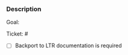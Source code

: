 ### Description
<!---
Include a few sentences describing the overall goals for this Pull Request.
--->
Goal:

<!---
If your PR fixes a ticket, add `fix` in front of the ticket number. The ticket will be closed automatically.
Add as much as needed `fix #number` if the PR closes more than one ticket.
If your PR doesn't fix entirely the ticket, just add the ticket reference.
The complete list of the issues is at https://github.com/qgis/QGIS-Documentation/issues.
-->
Ticket: #

<!---
Indicate whether the fix should be backported to previous release.
Replace the space between square brackets by a `x` to make it checked.
-->
- [ ] Backport to LTR documentation is required

<!---
Reviewing is a process done by community members, mostly on a volunteer basis.
We try to keep the overhead as small as possible and appreciate if you help us.
Please read carefully and ensure you comply with our writing guidelines at
https://docs.qgis.org/testing/en/docs/documentation_guidelines/index.html.
Feel free to ask in a comment or the (qgis-community-team mailing list)
[https://lists.osgeo.org/mailman/listinfo/qgis-community-team] if you have troubles with any item.
--->
